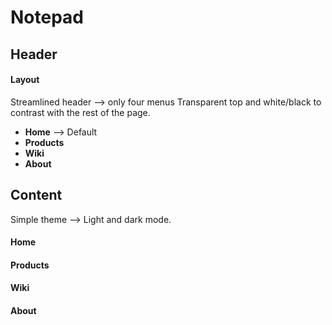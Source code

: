 # Notepad

## Header 

#### Layout

Streamlined header --> only four menus
Transparent top and white/black to contrast with the rest of the page. 

* **Home** --> Default
* **Products**
* **Wiki**
* **About**

## Content

Simple theme --> Light and dark mode.

#### Home



#### Products



#### Wiki



#### About


